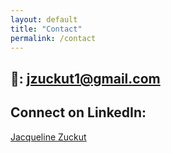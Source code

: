 ```yaml
---
layout: default
title: "Contact"
permalink: /contact
---
```

## 📩: jzuckut1@gmail.com   
    

## Connect on LinkedIn:


<script type="text/javascript" src="https://platform.linkedin.com/badges/js/profile.js" async defer></script>
<div class="LI-profile-badge" data-version="v1" data-size="medium" data-locale="en_US" data-type="horizontal" data-theme="light" data-vanity="jacqueline-zuckut"><a class="LI-simple-link" href='https://www.linkedin.com/in/jacqueline-zuckut?trk=profile-badge'>Jacqueline Zuckut</a></div>
